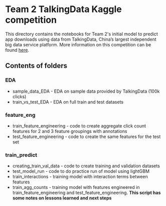 # Team 2 TalkingData Kaggle competition
This directory contains the notebooks for Team 2's initial model to predict app downloads using data from TalkingData, China’s largest independent big data service platform. More information on this competition can be found [here](https://www.kaggle.com/c/talkingdata-adtracking-fraud-detection).

## Contents of folders
### EDA
* sample_data_EDA - EDA on sample data provided by TalkingData (100k clicks)
* train_vs_test_EDA - EDA on full train and test datasets

### feature_eng
* train_feature_engineering - code to create aggregate click count features for 2 and 3 feature groupings with annotations
* test_feature_engineering - code to create the same features for the test set

### train_predict
* creating_train_val_data - code to create training and validation datasets
* test_model_run - code to do practice run of model using lightGBM
* train_interactions - training model with interaction terms between features
* train_agg_counts - training model with features engineered in train_feature_engineering and test_feature_engineering. **This script has some notes on lessons learned and next steps**
